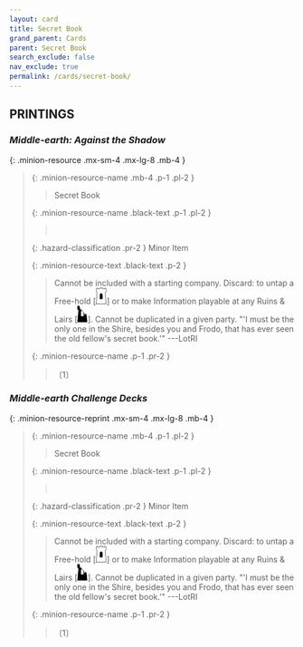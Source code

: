 ```yaml
---
layout: card
title: Secret Book
grand_parent: Cards
parent: Secret Book
search_exclude: false
nav_exclude: true
permalink: /cards/secret-book/
---
```


## PRINTINGS


### _Middle-earth: Against the Shadow_

{: .minion-resource .mx-sm-4 .mx-lg-8 .mb-4 }
> {: .minion-resource-name .mb-4 .p-1 .pl-2 }
> > <div class="hazard-mp"></div>
> > <div class="card-name">Secret Book</div>
>
> {: .minion-resource-name .black-text .p-1 .pl-2 }
> > &nbsp;
>
> {: .hazard-classification .pr-2 }
> Minor Item
>
> {: .minion-resource-text .black-text .p-2 }
> > Cannot be included with a starting company. Discard: to untap a Free-hold \[![](/assets/images/free-hold.svg)] or to make Information playable at any Ruins & Lairs \[![](/assets/images/ruinlair.svg)]. Cannot be duplicated in a given party.  "'I must be the only one in the Shire, besides you and Frodo, that has ever seen the old fellow's secret book.'" ---LotRI 
> 
> {: .minion-resource-name .p-1 .pr-2 }
> > <div class="card-shield"></div>
> > <div class="card-corruption-white">〔1〕</div>

### _Middle-earth Challenge Decks_

{: .minion-resource-reprint .mx-sm-4 .mx-lg-8 .mb-4 }
> {: .minion-resource-name .mb-4 .p-1 .pl-2 }
> > <div class="hazard-mp"></div>
> > <div class="card-name">Secret Book</div>
>
> {: .minion-resource-name .black-text .p-1 .pl-2 }
> > &nbsp;
>
> {: .hazard-classification .pr-2 }
> Minor Item
>
> {: .minion-resource-text .black-text .p-2 }
> > Cannot be included with a starting company. Discard: to untap a Free-hold \[![](/assets/images/free-hold.svg)] or to make Information playable at any Ruins & Lairs \[![](/assets/images/ruinlair.svg)]. Cannot be duplicated in a given party.  "'I must be the only one in the Shire, besides you and Frodo, that has ever seen the old fellow's secret book.'" ---LotRI 
> 
> {: .minion-resource-name .p-1 .pr-2 }
> > <div class="card-shield"></div>
> > <div class="card-corruption-white">〔1〕</div>
